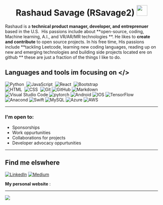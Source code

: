 <h1 align="center">Rashaud Savage (RSavage2) <img src="https://media3.giphy.com/media/JtAHVmIUzjggFI66Oy/giphy.gif?cid=ecf05e47q80mnz037jd61egs8zeebq4nlmzp95pwvpmu8231&rid=giphy.gif&ct=s" width="35"></h1>
<p align="center">
  
</p>

Rashaud is a **technical product manager, developer, and entreprenuer** based in the U.S.&nbsp;
His passions include about **open-source, coding, Machine learning, A.I., and VR/AR/MR technologies **.
He likes to **create and contribute** to open source projects. In his free time, His passions include **tackling Leetcode, learning new coding languages, reading up on new and emerging technologies and building side projects located ere on github ** these are just a fraction of the things I like to do.

## Languages and tools im focusing on </>
  
![Python](https://img.shields.io/badge/-Python-05122A?style=flat&logo=python)&nbsp;
![JavaScript](https://img.shields.io/badge/-JavaScript-05122A?style=flat&logo=javascript)&nbsp;
![React](https://img.shields.io/badge/-React-05122A?style=flat&logo=react)&nbsp;
![Bootstrap](https://img.shields.io/badge/-Bootstrap-05122A?style=flat&logo=bootstrap&logoColor=563D7C)\
![HTML](https://img.shields.io/badge/-HTML-05122A?style=flat&logo=HTML5)&nbsp;
![CSS](https://img.shields.io/badge/-CSS-05122A?style=flat&logo=CSS3&logoColor=1572B6)&nbsp;
![Git](https://img.shields.io/badge/-Git-05122A?style=flat&logo=git)
![GitHub](https://img.shields.io/badge/-GitHub-05122A?style=flat&logo=github)
![Markdown](https://img.shields.io/badge/-Markdown-05122A?style=flat&logo=markdown)\
![Visual Studio Code](https://img.shields.io/badge/-Visual%20Studio%20Code-05122A?style=flat&logo=visual-studio-code&logoColor=007ACC)
![pytorch](https://img.shields.io/badge/-Pytorch-05122A?style=flat&logo=pytorch)
![Android](https://img.shields.io/badge/-Andsroid-05122A?style=flat&logo=android)
![IOS](https://img.shields.io/badge/-IOS-05122A?style=flat&logo=ios)
![TensorFlow](https://img.shields.io/badge/-TensorFlow-05122A?style=flat&logo=tensorflow)\
![Anacond](https://img.shields.io/badge/-Anaconda-05122A?style=flat&logo=anaconda)
![Swift](https://img.shields.io/badge/-Swift-05122A?style=flat&logo=swift)
![MySQL](https://img.shields.io/badge/-MySQL-05122A?style=flat&logo=mysql)
![Azure](https://img.shields.io/badge/-Azure-05122A?style=flat&logo=microsoftazure)
![AWS](https://img.shields.io/badge/-AWS-05122A?style=flat&logo=amazonaws)
</div>     


---

### I'm open to:
- Sponsorships 
- Work oppurtunities
- Collaborations for projects
- Developer advocacy oppurtunities 
---

## Find me elswhere
<!---[![Instagram](https://img.shields.io/badge/Instagram-%23E4405F.svg?logo=Instagram&logoColor=white)](https://www.instagram.com/savage_musiq/?hl=en) --->
[![LinkedIn](https://img.shields.io/badge/LinkedIn-%230077B5.svg?logo=linkedin&logoColor=white)](https://www.linkedin.com/in/rashaud-savage-16a38110a/)
[![Medium](https://img.shields.io/badge/Medium-Medium-brightgreen)](https://medium.com/@rushsavge)
<!---[![Twitter](https://img.shields.io/badge/Twitter-%231DA1F2.svg?logo=Twitter&logoColor=white)](https://mobile.twitter.com/rushsavage0) --->

**My personal website** : 

---

![](https://github-readme-streak-stats.herokuapp.com/?user=rsavage2&theme=algolia&hide_border=true) 

